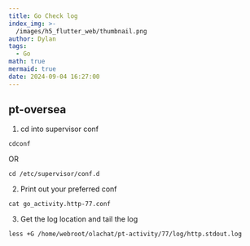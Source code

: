 ```yaml
---
title: Go Check log
index_img: >-
  /images/h5_flutter_web/thumbnail.png
author: Dylan
tags:
  - Go
math: true
mermaid: true
date: 2024-09-04 16:27:00
---
```

## pt-oversea
1. cd into supervisor conf
```
cdconf
```
OR
```
cd /etc/supervisor/conf.d
```

2. Print out your preferred conf
```
cat go_activity.http-77.conf
```

3. Get the log location and tail the log
```
less +G /home/webroot/olachat/pt-activity/77/log/http.stdout.log
```

